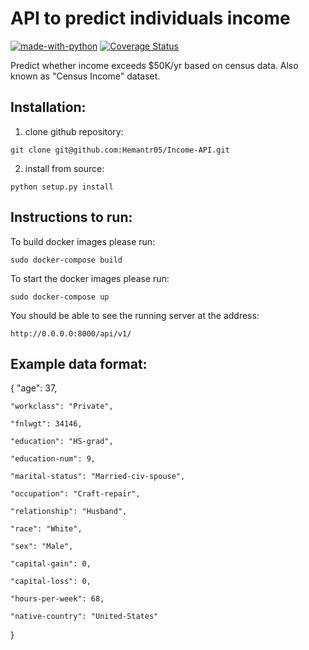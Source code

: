 # API to predict individuals income

[![made-with-python](https://img.shields.io/badge/Made%20with-Python-1f425f.svg)](https://www.python.org/)
[![Coverage Status](https://coveralls.io/repos/github/Hemantr05/Income-API/badge.svg?branch=master)](https://coveralls.io/github/Hemantr05/Income-API?branch=master)

Predict whether income exceeds $50K/yr based on census data. Also known as "Census Income" dataset.


## Installation:

1. clone github repository: 

`git clone git@github.com:Hemantr05/Income-API.git`

2. install from source:

`python setup.py install`


## Instructions to run:

To build docker images please run:

`sudo docker-compose build`

To start the docker images please run:

`sudo docker-compose up`

You should be able to see the running server at the address:

`http://0.0.0.0:8000/api/v1/`

## Example data format:

{ 
    "age": 37,
    
    "workclass": "Private",
    
    "fnlwgt": 34146,
    
    "education": "HS-grad",
    
    "education-num": 9,
    
    "marital-status": "Married-civ-spouse",
    
    "occupation": "Craft-repair",
    
    "relationship": "Husband",
    
    "race": "White",
    
    "sex": "Male",
    
    "capital-gain": 0,
    
    "capital-loss": 0,
    
    "hours-per-week": 68,
    
    "native-country": "United-States" 
    
}
